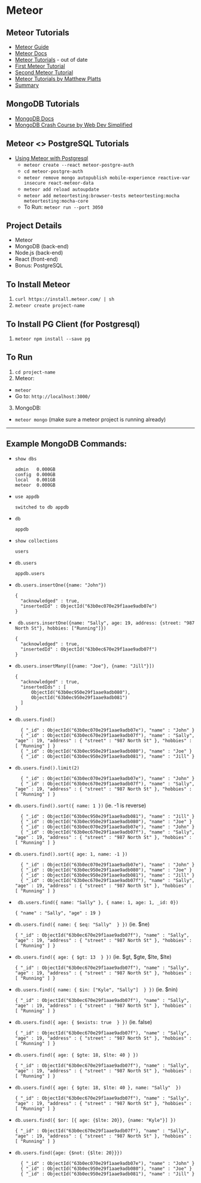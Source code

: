 # Meteor

## Meteor Tutorials
- [Meteor Guide](https://guide.meteor.com/)
- [Meteor Docs](https://docs.meteor.com/commandline.html)
- [Meteor Tutorials](https://www.meteor.com/developers/tutorials/) - out of date
- [First Meteor Tutorial](http://meteortips.com/first-meteor-tutorial/)
- [Second Meteor Tutorial](http://meteortips.com/second-meteor-tutorial/)
- [Meteor Tutorials by Matthew Platts](https://www.softcover.io/read/4e73be6d/meteor-tutorial)
- [Summary](https://www.habilelabs.io/blog/meteor-js-tutorial-for-beginners)

## MongoDB Tutorials
- [MongoDB Docs](https://www.mongodb.com/docs/manual/introduction/)
- [MongoDB Crash Course by Web Dev Simplified](https://youtu.be/ofme2o29ngU)

## Meteor <> PostgreSQL Tutorials
- [Using Meteor with Postgresql ](https://satyavh.medium.com/using-meteor-with-postgresql-1385ff630b20)
  - `meteor create --react meteor-postgre-auth`
  - `cd meteor-postgre-auth`
  - `meteor remove mongo autopublish mobile-experience reactive-var insecure react-meteor-data`
  - `meteor add reload autoupdate`
  - `meteor add meteortesting:browser-tests meteortesting:mocha meteortesting:mocha-core`
  - To Run: `meteor run --port 3050`

## Project Details
- Meteor
- MongoDB (back-end)
- Node.js (back-end)
- React (front-end)
- Bonus: PostgreSQL

## To Install Meteor
1. `curl https://install.meteor.com/ | sh`
2. `meteor create project-name`

## To Install PG Client (for Postgresql)
1. `meteor npm install --save pg`
   
## To Run 
1. `cd project-name`
2. Meteor:
  - `meteor`
  - Go to: `http://localhost:3000/`
3. MongoDB:
  - `meteor mongo` (make sure a meteor project is running already)

---

## Example MongoDB Commands:
- `show dbs`
  ```
  admin   0.000GB
  config  0.000GB
  local   0.001GB
  meteor  0.000GB
  ```

- `use appdb`
  ```
  switched to db appdb
  ```

- `db`
  ```
  appdb
  ```

- `show collections`
  ```
  users
  ```

- `db.users`
  ```
  appdb.users
  ```

- `db.users.insertOne({name: "John"})`
  ```
  {
  	"acknowledged" : true,
  	"insertedId" : ObjectId("63b0ec070e29f1aae9adb07e")
  }
  ```

- ` db.users.insertOne({name: "Sally", age: 19, address: {street: "987 North St"}, hobbies: ["Running"]})`
  ```
  {
	"acknowledged" : true,
	"insertedId" : ObjectId("63b0ec670e29f1aae9adb07f")
  }
  ```

- `db.users.insertMany([{name: "Joe"}, {name: "Jill"}])`
  ```
  {
	"acknowledged" : true,
	"insertedIds" : [
		ObjectId("63b0ec950e29f1aae9adb080"),
		ObjectId("63b0ec950e29f1aae9adb081")
	]
  }
  ```

- `db.users.find()`
  ```
    { "_id" : ObjectId("63b0ec070e29f1aae9adb07e"), "name" : "John" }
    { "_id" : ObjectId("63b0ec670e29f1aae9adb07f"), "name" : "Sally", "age" : 19, "address" : { "street" : "987 North St" }, "hobbies" : [ "Running" ] }
    { "_id" : ObjectId("63b0ec950e29f1aae9adb080"), "name" : "Joe" }
    { "_id" : ObjectId("63b0ec950e29f1aae9adb081"), "name" : "Jill" }
  ```

- `db.users.find().limit(2)`
  ```
    { "_id" : ObjectId("63b0ec070e29f1aae9adb07e"), "name" : "John" }
    { "_id" : ObjectId("63b0ec670e29f1aae9adb07f"), "name" : "Sally", "age" : 19, "address" : { "street" : "987 North St" }, "hobbies" : [ "Running" ] }
  ```

- `db.users.find().sort({ name: 1 })` (ie. -1 is reverse)
  ```
    { "_id" : ObjectId("63b0ec950e29f1aae9adb081"), "name" : "Jill" }
    { "_id" : ObjectId("63b0ec950e29f1aae9adb080"), "name" : "Joe" }
    { "_id" : ObjectId("63b0ec070e29f1aae9adb07e"), "name" : "John" }
    { "_id" : ObjectId("63b0ec670e29f1aae9adb07f"), "name" : "Sally", "age" : 19, "address" : { "street" : "987 North St" }, "hobbies" : [ "Running" ] }
  ```

- `db.users.find().sort({ age: 1, name: -1 })`
  ```
    { "_id" : ObjectId("63b0ec070e29f1aae9adb07e"), "name" : "John" }
    { "_id" : ObjectId("63b0ec950e29f1aae9adb080"), "name" : "Joe" }
    { "_id" : ObjectId("63b0ec950e29f1aae9adb081"), "name" : "Jill" }
    { "_id" : ObjectId("63b0ec670e29f1aae9adb07f"), "name" : "Sally", "age" : 19, "address" : { "street" : "987 North St" }, "hobbies" : [ "Running" ] }
  ```

- ` db.users.find({ name: "Sally" }, { name: 1, age: 1, _id: 0})`
  ```
  { "name" : "Sally", "age" : 19 }
  ```

- `db.users.find({ name: { $eq: "Sally"  } })` (ie. $ne)
  ```
  { "_id" : ObjectId("63b0ec670e29f1aae9adb07f"), "name" : "Sally", "age" : 19, "address" : { "street" : "987 North St" }, "hobbies" : [ "Running" ] }
  ```

- `db.users.find({ age: { $gt: 13  } })` (ie. $gt, $gte, $lte, $lte)
  ```
  { "_id" : ObjectId("63b0ec670e29f1aae9adb07f"), "name" : "Sally", "age" : 19, "address" : { "street" : "987 North St" }, "hobbies" : [ "Running" ] }
  ```

- `db.users.find({ name: { $in: ["Kyle", "Sally"]  } })` (ie. $nin)
  ```
  { "_id" : ObjectId("63b0ec670e29f1aae9adb07f"), "name" : "Sally", "age" : 19, "address" : { "street" : "987 North St" }, "hobbies" : [ "Running" ] }
  ```

- `db.users.find({ age: { $exists: true  } })` (ie. false)
  ```
  { "_id" : ObjectId("63b0ec670e29f1aae9adb07f"), "name" : "Sally", "age" : 19, "address" : { "street" : "987 North St" }, "hobbies" : [ "Running" ] }
  ```

- `db.users.find({ age: { $gte: 18, $lte: 40 } })`
  ```
  { "_id" : ObjectId("63b0ec670e29f1aae9adb07f"), "name" : "Sally", "age" : 19, "address" : { "street" : "987 North St" }, "hobbies" : [ "Running" ] }
  ```

- `db.users.find({ age: { $gte: 18, $lte: 40 }, name: "Sally"  })`
  ```
  { "_id" : ObjectId("63b0ec670e29f1aae9adb07f"), "name" : "Sally", "age" : 19, "address" : { "street" : "987 North St" }, "hobbies" : [ "Running" ] }
  ```

- `db.users.find({ $or: [{ age: {$lte: 20}}, {name: "Kyle"}] })`
  ```
  { "_id" : ObjectId("63b0ec670e29f1aae9adb07f"), "name" : "Sally", "age" : 19, "address" : { "street" : "987 North St" }, "hobbies" : [ "Running" ] }
  ```

- `db.users.find({age: {$not: {$lte: 20}}})`
  ```
    { "_id" : ObjectId("63b0ec070e29f1aae9adb07e"), "name" : "John" }
    { "_id" : ObjectId("63b0ec950e29f1aae9adb080"), "name" : "Joe" }
    { "_id" : ObjectId("63b0ec950e29f1aae9adb081"), "name" : "Jill" }
  ```
